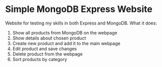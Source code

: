 # Simple MongoDB Express Website
Website for testing my skills in both Express and MongoDB. What it does:

1. Show all products from MongoDB on the webpage
2. Show details about chosen product
3. Create new product and add it to the main webpage
4. Edit product and save changes
5. Delete product from the webpage
6. Sort products by category
